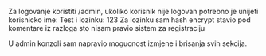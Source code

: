 Za logovanje koristiti /admin, ukoliko korisnik nije logovan potrebno je unijeti korisnicko ime: Test i lozinku: 123
Za lozinku sam hash encrypt stavio pod komentare iz razloga sto nisam pravio sistem za registraciju

U admin konzoli sam napravio mogucnost izmjene i brisanja svih sekcija.
